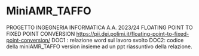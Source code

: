 # MiniAMR_TAFFO

PROGETTO INGEGNERIA INFORMATICA A.A. 2023/24 FLOATING POINT TO FIXED POINT CONVERSION https://pii.dei.polimi.it/floating-point-to-fixed-point-conversion/
DOC1 : relazione word sul lavoro svolto 
DOC2: codice della miniAMR_TAFFO version insieme ad un ppt riassuntivo della relazione.
